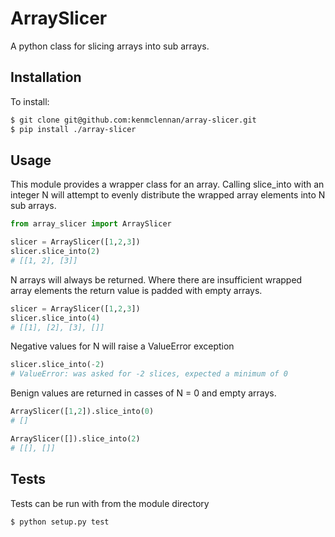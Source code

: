 # ArraySlicer

A python class for slicing arrays into sub arrays.

## Installation

To install:

```bash
$ git clone git@github.com:kenmclennan/array-slicer.git
$ pip install ./array-slicer
```

## Usage

This module provides a wrapper class for an array. Calling slice_into with an
integer N will attempt to evenly distribute the wrapped array elements into N
sub arrays.


```python
from array_slicer import ArraySlicer

slicer = ArraySlicer([1,2,3])
slicer.slice_into(2)
# [[1, 2], [3]]
```

N arrays will always be returned. Where there are insufficient wrapped array
elements the return value is padded with empty arrays.


```python
slicer = ArraySlicer([1,2,3])
slicer.slice_into(4)
# [[1], [2], [3], []]
```

Negative values for N will raise a ValueError exception

```python
slicer.slice_into(-2)
# ValueError: was asked for -2 slices, expected a minimum of 0
```

Benign values are returned in casses of N = 0 and empty arrays.

```python
ArraySlicer([1,2]).slice_into(0)
# []

ArraySlicer([]).slice_into(2)
# [[], []]
```

## Tests

Tests can be run with from the module directory

```bash
$ python setup.py test
```